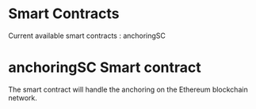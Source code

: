 # Smart Contracts

Current available smart contracts : anchoringSC

# anchoringSC Smart contract

The smart contract will handle the anchoring on the Ethereum blockchain network. 
